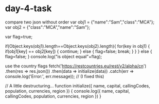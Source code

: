# day-4-task
compare two json without order 
var obj1 = {"name":"Sam","class":"MCA"};
var obj2 = {"class":"MCA","name":"Sam"};

var flag=true;

if(Object.keys(obj1).length==Object.keys(obj2).length){
    for(key in obj1) { 
        if(obj1[key] == obj2[key]) {
            continue;
        }
        else {
            flag=false;
            break;
        }
    }
}
else {
    flag=false;
}
console.log("is object equal"+flag);

use the country flags 
fetch('https://restcountries.eu/rest/v2/alpha/cn')
  .then(res => res.json())
  .then(data => initialize(data))
  .catch(err => console.log('Error:', err.message)); // (I fixed this)

// A little destructuring...
function initialize({
  name,
  capital,
  callingCodes,
  population,
  currencies,
  region
}) {
  console.log({
    name,
    capital,
    callingCodes,
    population,
    currencies,
    region
  })
}

